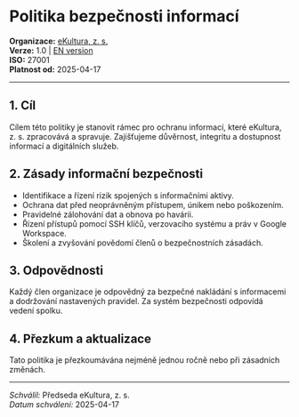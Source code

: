 # Politika bezpečnosti informací
<!-- /politika/politika-bezpecnosti-informaci.md -->
  
**Organizace:** [eKultura, z. s.](https://ekultura.eu)   
**Verze:** 1.0 | [EN version](/politika/information-security-policy.md)  
**ISO:** 27001  
**Platnost od:** 2025-04-17  

---

## 1. Cíl

Cílem této politiky je stanovit rámec pro ochranu informací, které eKultura, z. s. zpracovává a spravuje. Zajišťujeme důvěrnost, integritu a dostupnost informací a digitálních služeb.

## 2. Zásady informační bezpečnosti

- Identifikace a řízení rizik spojených s informačními aktivy.
- Ochrana dat před neoprávněným přístupem, únikem nebo poškozením.
- Pravidelné zálohování dat a obnova po havárii.
- Řízení přístupů pomocí SSH klíčů, verzovacího systému a práv v Google Workspace.
- Školení a zvyšování povědomí členů o bezpečnostních zásadách.

## 3. Odpovědnosti

Každý člen organizace je odpovědný za bezpečné nakládání s informacemi a dodržování nastavených pravidel. Za systém bezpečnosti odpovídá vedení spolku.

## 4. Přezkum a aktualizace

Tato politika je přezkoumávána nejméně jednou ročně nebo při zásadních změnách.

---

*Schválil:* Předseda eKultura, z. s.  
*Datum schválení:* 2025-04-17
